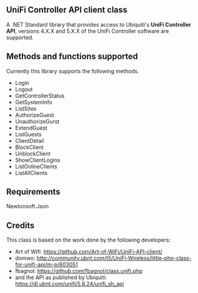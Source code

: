 ## UniFi Controller API client class

A .NET Standard library that provides access to Ubiquiti's **UniFi Controller API**, versions 4.X.X and 5.X.X of the UniFi Controller software are supported.

## Methods and functions supported

Currently this library supports the following methods.
 - Login
 - Logout
 - GetControllerStatus
 - GetSystemInfo
 - ListSites
 - AuthorizeGuest
 - UnauthorizeGurst
 - ExtendGuest
 - ListGuests
 - ClientDetail
 - BlockClient
 - UnblockClient
 - ShowClientLogins
 - ListOnlineClients
 - ListAllClients

## Requirements

Newtonsoft.Json

## Credits

This class is based on the work done by the following developers:
- Art of Wifi: https://github.com/Art-of-WiFi/UniFi-API-client/
- domwo: http://community.ubnt.com/t5/UniFi-Wireless/little-php-class-for-unifi-api/m-p/603051
- fbagnol: https://github.com/fbagnol/class.unifi.php
- and the API as published by Ubiquiti: https://dl.ubnt.com/unifi/5.8.24/unifi_sh_api
